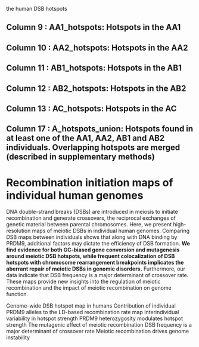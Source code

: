  the human DSB hotspots 
## Column 9  : AA1_hotspots: Hotspots in the AA1
## Column 10 : AA2_hotspots: Hotspots in the AA2
## Column 11 : AB1_hotspots: Hotspots in the AB1
## Column 12 : AB2_hotspots: Hotspots in the AB2
## Column 13 : AC_hotspots: Hotspots in the AC
## Column 17 : A_hotspots_union: Hotspots found in at least one of the AA1, AA2, AB1 and AB2 individuals. Overlapping hotspots are merged (described in supplementary methods)


# Recombination initiation maps of individual human genomes

DNA double-strand breaks (DSBs) are introduced in meiosis to initiate recombination and generate crossovers, the reciprocal exchanges of genetic material between parental chromosomes. 
Here, we present high-resolution maps of meiotic DSBs in individual human genomes. 
Comparing DSB maps between individuals shows that along with DNA binding by PRDM9, additional factors may dictate the efficiency of DSB formation.
**We find evidence for both GC-biased gene conversion and mutagenesis around meiotic DSB hotspots, while frequent colocalization of DSB hotspots with chromosome rearrangement breakpoints implicates the aberrant repair of meiotic DSBs in genomic disorders.**
Furthermore, our data indicate that DSB frequency is a major determinant of crossover rate. 
These maps provide new insights into the regulation of meiotic recombination and the impact of meiotic recombination on genome function.

Genome-wide DSB hotspot map in humans
Contribution of individual PRDM9 alleles to the LD-based recombination rate map
Interindividual variability in hotspot strength
PRDM9 heterozygosity modulates hotspot strength
The mutagenic effect of meiotic recombination
DSB frequency is a major determinant of crossover rate
Meiotic recombination drives genome instability
<!--stackedit_data:
eyJoaXN0b3J5IjpbLTE0Mzk1NjYwMSwxMjUwMjM3ODQxLDMxOT
kwODAyOSwxMjc0MDc4ODY1LC01OTA1ODgxMjMsOTk1NDk4ODgz
XX0=
-->